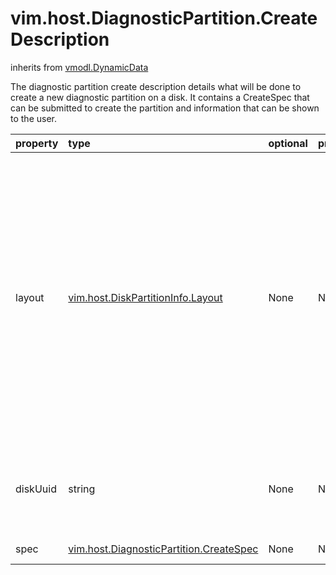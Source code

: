 vim.host.DiagnosticPartition.CreateDescription
==============================================
inherits from [vmodl.DynamicData](docs/vmodl.DynamicData.md)


The diagnostic partition create description details what will be done   to create a new diagnostic partition on a disk.  It contains a CreateSpec   that can be submitted to create the partition and information that can   be shown to the user.

| property | type | optional | priv | desc |
|:---------|:-----|:---------|:-----|:-----|
| layout | [vim.host.DiskPartitionInfo.Layout](vim.host.DiskPartitionInfo.Layout.md "vim.host.DiskPartitionInfo.Layout") | None | None | Layout describing the format of the disk    In releases after vSphere API 5.0, vSphere Servers might not   generate property collector update notifications for this property.   To obtain the latest value of the property, you can use   PropertyCollector methods RetrievePropertiesEx or WaitForUpdatesEx.   If you use the PropertyCollector.WaitForUpdatesEx method, specify   an empty string for the version parameter.    Since this property is on a DataObject, an update returned by WaitForUpdatesEx may   contain values for this property when some other property on the DataObject changes.   If this update is a result of a call to WaitForUpdatesEx with a non-empty   version parameter, the value for this property may not be current. |
| diskUuid | string | None | None | The UUID of the SCSI disk on which to create the diagnostic partition.   This disk UUID will match that found in the identification field of the   creation spec.<br>See <a href="vim.host.ScsiDisk.md">HostScsiDisk</a><br>See <a href="vim.host.ScsiLun.md#uuid">uuid</a><br> |
| spec | [vim.host.DiagnosticPartition.CreateSpec](vim.host.DiagnosticPartition.CreateSpec.md "vim.host.DiagnosticPartition.CreateSpec") | None | None | Creation specification for diagnostic partition |


